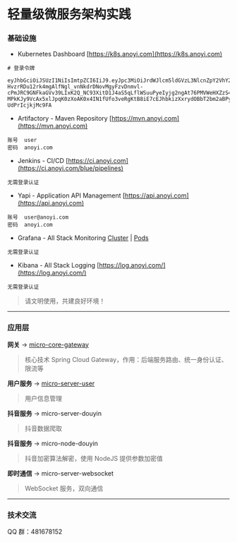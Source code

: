 # 轻量级微服务架构实践

### 基础设施

- Kubernetes Dashboard [https://k8s.anoyi.com](https://k8s.anoyi.com)

```
# 登录令牌

eyJhbGciOiJSUzI1NiIsImtpZCI6IiJ9.eyJpc3MiOiJrdWJlcm5ldGVzL3NlcnZpY2VhY2NvdW50Iiwia3ViZXJuZXRlcy5pby9zZXJ2aWNlYWNjb3VudC9uYW1lc3BhY2UiOiJrdWJlLXN5c3RlbSIsImt1YmVybmV0ZXMuaW8vc2VydmljZWFjY291bnQvc2VjcmV0Lm5hbWUiOiJ2aXNpdG9yLXVzZXItdG9rZW4taHF4bWgiLCJrdWJlcm5ldGVzLmlvL3NlcnZpY2VhY2NvdW50L3NlcnZpY2UtYWNjb3VudC5uYW1lIjoidmlzaXRvci11c2VyIiwia3ViZXJuZXRlcy5pby9zZXJ2aWNlYWNjb3VudC9zZXJ2aWNlLWFjY291bnQudWlkIjoiMzY4M2I2NmMtODI5Ni0xMWU4LWE4YTMtMDAxNjNlMGM1YmQxIiwic3ViIjoic3lzdGVtOnNlcnZpY2VhY2NvdW50Omt1YmUtc3lzdGVtOnZpc2l0b3ItdXNlciJ9.TnV3EBLW_pangBYLKC7XNRKDR74Z7x-HvzrRDu12rk4mgAlfNgl_vnNkdrDNovMgyFzvDnmvl-cPmJRC9GNFkaGVv39LIxK2Q_NC93XitD1J4aS5qLflWSuuPyeIyjg2ngAt76PMVWeHXZzS4RMjS0KzBdIOusPOBL9YbIxJVqwcU5KVe_i1LRUgHxlhpt9kvX7WPliYCMy7NU0qQafl4oBt-MPkKJy9VcAx5xlJpqK0zXoAK0x4IN1fUfo3veRgKtB8iE7cEJhbkizXxrydOBbT2bm2aBPyq1_DisC3I3rKAbsXcmFLaFJTCmfcW0TN5M3CSrd-UdPrIcjkjMc9FA

```
- Artifactory - Maven Repository [https://mvn.anoyi.com](https://mvn.anoyi.com)

```
账号  user
密码  anoyi.com
```

- Jenkins - CI/CD [https://ci.anoyi.com](https://ci.anoyi.com/blue/pipelines)

```
无需登录认证
```

- Yapi - Application API Management [https://api.anoyi.com](https://api.anoyi.com)

```
账号  user@anoyi.com
密码  anoyi.com
```

- Grafana - All Stack Monitoring [Cluster](https://grafana.anoyi.com/dashboard/db/cluster?orgId=1) | [Pods](https://grafana.anoyi.com/dashboard/db/pods?orgId=1)

```
无需登录认证
```

- Kibana - All Stack Logging [https://log.anoyi.com/](https://log.anoyi.com/)

```
无需登录认证
```

> 请文明使用，共建良好环境！

----


### 应用层

**网关** -> [micro-core-gateway](https://github.com/ChinaSilence/micro-core-gateway)

> 核心技术 Spring Cloud Gateway，作用：后端服务路由、统一身份认证、限流等

**用户服务** -> [micro-server-user](https://github.com/ChinaSilence/micro-server-user)

> 用户信息管理

**抖音服务** -> micro-server-douyin

> 抖音数据爬取

**抖音服务** -> micro-node-douyin

> 抖音加密算法解密，使用 NodeJS 提供参数加密值

**即时通信** -> micro-server-websocket

> WebSocket 服务，双向通信

-----

### 技术交流

QQ 群：481678152
